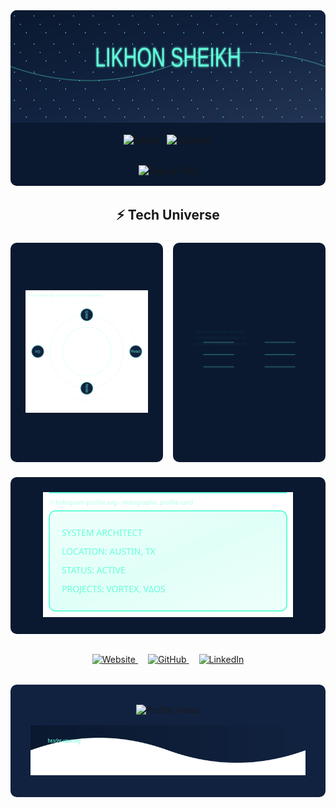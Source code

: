<div align="center">

<!-- Hero Section -->
<div style="background: #0a192f; border-radius: 10px; overflow: hidden; margin-bottom: 2rem;">
  <img src="https://raw.githubusercontent.com/likhonsheikh54/likhonsheikh54/main/cosmic-header.svg" alt="Header" width="100%" height="180">
  
  <div style="padding: 1rem; display: flex; gap: 0.75rem; justify-content: center; flex-wrap: wrap;">
    <img src="https://img.shields.io/badge/STATUS-CODING%20DREAMS-64ffda?style=for-the-badge" alt="Status">
    <img src="https://img.shields.io/badge/BASE-AUSTIN%20TX-64ffda?style=for-the-badge" alt="Location">
  </div>

  <div style="margin: 1rem auto; max-width: 450px;">
    <img src="https://readme-typing-svg.herokuapp.com?font=JetBrains+Mono&size=22&duration=3000&pause=1000&color=64FFDA&center=true&vCenter=true&width=435&lines=Full+Stack+Developer;Cloud+Architect;Open+Source+Contributor" alt="Typing SVG">
  </div>
</div>

<!-- Tech Universe -->
<h2>⚡ Tech Universe</h2>

<div style="display: grid; grid-template-columns: repeat(2, 1fr); gap: 1rem; margin: 1.5rem auto; max-width: 1200px;">
  <!-- Left Side Tech Orbital -->
  <div style="background: #0a192f; border-radius: 10px; padding: 1.5rem;">
    <img src="https://raw.githubusercontent.com/likhonsheikh54/likhonsheikh54/main/tech-orbital.svg" alt="Tech Stack" width="100%" height="300" style="object-fit: contain;">
  </div>
  
  <!-- Right Side Matrix Stats -->
  <div style="background: #0a192f; border-radius: 10px; padding: 1.5rem;">
    <img src="https://raw.githubusercontent.com/likhonsheikh54/likhonsheikh54/main/matrix-stats.svg" alt="GitHub Stats" width="100%" height="300" style="object-fit: contain;">
  </div>
</div>

<!-- Additional Stats/Metrics -->
<div style="background: #0a192f; border-radius: 10px; padding: 1.5rem; margin: 1.5rem auto; max-width: 1200px;">
  <img src="https://raw.githubusercontent.com/likhonsheikh54/likhonsheikh54/main/hologram-profile.svg" alt="Hologram Profile" width="100%" height="200" style="object-fit: contain;">
</div>


<!-- Social Links -->
<div style="margin: 2rem auto; max-width: 1200px;">
  <a href="https://likhonsheikh.com" style="margin: 0 0.5rem;">
    <img src="https://img.shields.io/badge/Website-likhonsheikh.com-64ffda?style=for-the-badge&logo=google-chrome" alt="Website">
  </a>
  <a href="https://github.com/likhonsheikh54" style="margin: 0 0.5rem;">
    <img src="https://img.shields.io/badge/GitHub-likhonsheikh54-64ffda?style=for-the-badge&logo=github" alt="GitHub">
  </a>
  <a href="https://linkedin.com/in/likhonsheikh" style="margin: 0 0.5rem;">
    <img src="https://img.shields.io/badge/LinkedIn-Likhon%20Sheikh-64ffda?style=for-the-badge&logo=linkedin" alt="LinkedIn">
  </a>
</div>



<!-- Footer -->
<div style="background: #112240; border-radius: 10px; padding: 2rem; margin: 1.5rem auto; max-width: 1200px;">

  <img src="https://komarev.com/ghpvc/?username=likhonsheikh54&color=64ffda&style=flat-square" alt="Profile Views">
  <img src="https://raw.githubusercontent.com/likhonsheikh54/likhonsheikh54/main/header-wave.svg" alt="Footer Wave" width="100%" height="80" style="margin-top: 1rem;">
</div>

</div>
